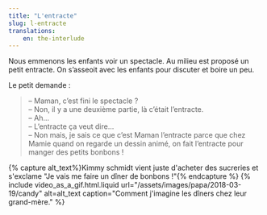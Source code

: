 ```yaml
---
title: "L'entracte"
slug: l-entracte
translations:
    en: the-interlude
---
```


Nous emmenons les enfants voir un spectacle. Au milieu est proposé un petit entracte. On s’asseoit avec les enfants pour discuter et boire un peu.

<!-- more -->

Le petit demande :

> – Maman, c’est fini le spectacle ?  
> – Non, il y a une deuxième partie, là c’était l’entracte.  
> – Ah...  
> – L’entracte ça veut dire...  
> – Non mais, je sais ce que c’est Maman l’entracte parce que chez Mamie quand on regarde un dessin animé, on fait l’entracte pour manger des petits bonbons !

{% capture alt_text%}Kimmy schmidt vient juste d'acheter des sucreries et s'exclame "Je vais me faire un dîner de bonbons !"{% endcapture %} {% include video_as_a_gif.html.liquid
url="/assets/images/papa/2018-03-19/candy"
alt=alt_text
caption="Comment j'imagine les dîners chez leur grand-mère."
%}
